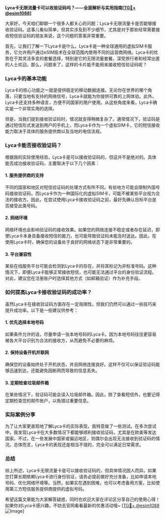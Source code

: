 **Lyca卡无限流量卡可以收验证码吗？——全面解析与实用指南[[TG💪+ @esim1088](https://t.me/s/esim1088)]**

大家好，今天咱们聊聊一个很多人都关心的问题：Lyca卡无限流量卡是否能够接收验证码。这事儿看似简单，但其实涉及到不少细节，尤其是对于那些经常需要接收短信验证码的朋友来说，这个问题的答案非常重要。

首先，让我们了解一下Lyca卡是什么。Lyca卡是一种全球通用的虚拟SIM卡服务，它允许用户通过eSIM技术在全球范围内使用不同的运营商网络。Lyca卡的优势在于其灵活多变的套餐选择，特别是它的无限流量套餐，深受旅行者和经常出差的人士欢迎。那么，问题来了，这样的卡片能不能用来接收短信验证码呢？

### Lyca卡的基本功能

Lyca卡的核心功能之一就是提供稳定的移动数据连接。无论你在世界的哪个角落，只要当地有支持的网络信号，Lyca卡就能为你提供可靠的上网体验。此外，Lyca卡还支持多种语言，方便不同国家的用户使用。从这些角度来看，Lyca卡确实是一个非常实用的选择。

但是，当我们提到接收验证码时，情况就变得稍微复杂了。通常情况下，验证码是通过短信形式发送到用户的手机上，而Lyca卡作为一个虚拟SIM卡，它的短信接收能力取决于具体的服务提供商以及当地的电信法规。

### Lyca卡能否接收验证码？

根据我的实际使用经验，Lyca卡是可以接收验证码的，但这并不是绝对的。具体能否成功接收验证码，主要取决于以下几个因素：

#### 1. **服务提供商的支持**
   不同的国家和地区对短信验证码的处理方式有所不同。有些地方可能会限制外国号码接收验证码，而Lyca卡作为一种国际化的虚拟SIM卡，可能不被某些平台视为合法的接收方。因此，在尝试使用Lyca卡接收验证码之前，最好先确认目标平台是否接受此类号码。

#### 2. **网络环境**
   网络环境也会影响验证码的接收效果。如果您的网络连接不稳定或者存在延迟，即使Lyca卡本身具备接收短信的能力，也可能导致验证码未能及时送达。因此，在使用Lyca卡时，确保您的设备处于良好的网络状态下是非常重要的。

#### 3. **平台兼容性**
   某些在线服务平台可能会检测到Lyca卡的存在，并将其标记为非标准号码。这种情况下，即便Lyca卡能够正常接收短信，也可能无法通过平台的身份验证流程。对此，建议您在注册账户时选择其他方式（如邮箱验证）作为补充手段。

### 如何提高Lyca卡接收验证码的成功率？

虽然Lyca卡在接收验证码方面存在一定局限性，但我们仍然可以通过一些技巧来提升成功率。以下是一些建议供参考：

#### 1. **优先选择本地号码**
   如果条件允许的话，尽量申请一张本地号码的Lyca卡。因为本地号码往往更容易被各大平台识别为合法的接收方，从而避免不必要的麻烦。

#### 2. **保持设备开机并联网**
   确保您的设备始终处于开机状态，并且网络连接良好。这样不仅可以保证验证码能够迅速到达，还能避免因断网而导致的信息丢失。

#### 3. **定期检查垃圾邮件箱**
   在某些情况下，验证码可能会误入垃圾邮件箱。因此，除了查看短信外，也要记得定期检查您的邮件账户，以免错过重要信息。

### 实际案例分享

为了让大家更直观地了解Lyca卡的实际表现，我特意做了一些测试。在多次尝试中，我发现Lyca卡在大多数情况下都能够顺利接收验证码，尤其是在欧美等发达国家。不过，在一些发展中国家或偏远地区，则偶尔会出现无法接收到验证码的情况。总体而言，Lyca卡的表现还是相当不错的，完全可以满足日常需求。

### 总结

综上所述，Lyca卡无限流量卡是可以接收验证码的，但具体情况因人而异。如果您打算长期依赖Lyca卡进行身份验证，请务必提前做好充分准备，比如申请本地号码、优化网络环境等。当然，如果实在遇到困难，也可以考虑备用方案，比如使用第三方短信服务提供商提供的虚拟号码。

希望这篇文章能为大家解答疑惑，同时也欢迎大家在评论区分享自己的使用心得！如果你对Lyca卡感兴趣，不妨去官网看看最新的优惠活动哦~ [[TG💪+ @esim1088](https://t.me/s/esim1088) ![Image](https://i.postimg.cc/4NQfJmqS/Snipaste-2025-05-13-00-14-12.png)]